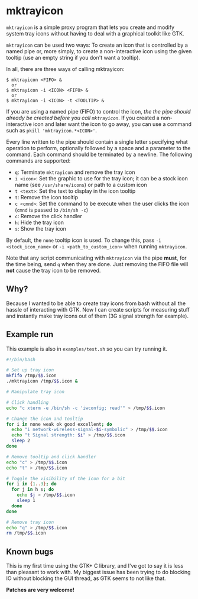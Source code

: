 # mktrayicon

`mktrayicon` is a simple proxy program that lets you create and modify system
tray icons without having to deal with a graphical toolkit like GTK.

`mktrayicon` can be used two ways: To create an icon that is controlled by a named pipe
or, more simply, to create a non-interactive icon using the given tooltip (use an empty
string if you don't want a tooltip).

In all, there are three ways of calling mktrayicon:
```
$ mktrayicon <FIFO> &
  or
$ mktrayicon -i <ICON> <FIFO> &
  or
$ mktrayicon -i <ICON> -t <TOOLTIP> &
```

If you are using a named pipe (FIFO) to control the icon, *the the pipe should 
already be created before you call `mktrayicon`*. If you created a non-interactive icon and later want the icon to go away, you can use a command such as `pkill 'mktrayicon.*<ICON>'`.

Every line written to the pipe should contain a single letter specifying what
operation to perform, optionally followed by a space and a parameter to the
command. Each command should be terminated by a newline. The following commands
are supported:

  - `q`: Terminate `mktrayicon` and remove the tray icon
  - `i <icon>`: Set the graphic to use for the tray icon; it can be a stock icon name (see `/usr/share/icons`) or path to a custom icon
  - `t <text>`: Set the text to display in the icon tooltip
  - `t`: Remove the icon tooltip
  - `c <cmnd>`: Set the command to be execute when the user clicks the icon (`cmnd` is passed to `/bin/sh -c`)
  - `c`: Remove the click handler
  - `h`: Hide the tray icon
  - `s`: Show the tray icon

By default, the `none` tooltip icon is used. To change this, pass `-i
<stock_icon_name>` or `-i <path_to_custom_icon>` when running `mktrayicon`.

Note that any script communicating with `mktrayicon` via the pipe **must**, for the time
being, send `q` when they are done. Just removing the FIFO file will **not**
cause the tray icon to be removed.

## Why?

Because I wanted to be able to create tray icons from bash without all the
hassle of interacting with GTK. Now I can create scripts for measuring stuff and
instantly make tray icons out of them (3G signal strength for example).

## Example run

This example is also in `examples/test.sh` so you can try running it.

```bash
#!/bin/bash

# Set up tray icon
mkfifo /tmp/$$.icon
./mktrayicon /tmp/$$.icon &

# Manipulate tray icon

# Click handling
echo "c xterm -e /bin/sh -c 'iwconfig; read'" > /tmp/$$.icon

# Change the icon and tooltip
for i in none weak ok good excellent; do
  echo "i network-wireless-signal-$i-symbolic" > /tmp/$$.icon
  echo "t Signal strength: $i" > /tmp/$$.icon
  sleep 2
done

# Remove tooltip and click handler
echo "c" > /tmp/$$.icon
echo "t" > /tmp/$$.icon

# Toggle the visibility of the icon for a bit
for i in {1..3}; do
  for j in h s; do
    echo $j > /tmp/$$.icon
    sleep 1
  done
done

# Remove tray icon
echo "q" > /tmp/$$.icon
rm /tmp/$$.icon
```

## Known bugs

This is my first time using the GTK+ C library, and I've got to say it is less
than pleasant to work with. My biggest issue has been trying to do blocking IO
without blocking the GUI thread, as GTK seems to not like that.

**Patches are very welcome!**
